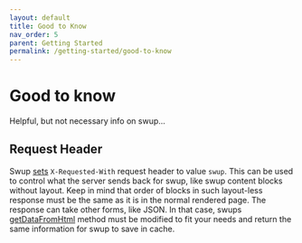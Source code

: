 ```yaml
---
layout: default
title: Good to Know
nav_order: 5
parent: Getting Started
permalink: /getting-started/good-to-know
---
```


# Good to know
Helpful, but not necessary info on swup...

## Request Header
Swup [sets](https://github.com/gmrchk/swup/blob/7af18e16e46613f4edf1d3565574af09929146ef/src/modules/request.js#L26) `X-Requested-With` request header to value `swup`.
This can be used to control what the server sends back for swup, like swup content blocks without layout.
Keep in mind that order of blocks in such layout-less response must be the same as it is in the normal rendered page.
The response can take other forms, like JSON.
In that case, swups [getDataFromHtml](https://github.com/swup/swup/blob/master/src/modules/getDataFromHtml.js) method must be modified to fit your needs and return the same information for swup to save in cache.
